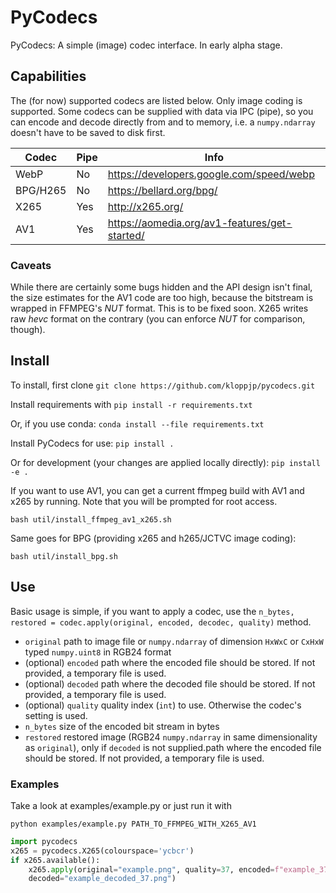 # PyCodecs
PyCodecs: A simple (image) codec interface. In early alpha stage.

## Capabilities

The (for now) supported codecs are listed below. 
Only image coding is supported.
Some codecs can be supplied with data via IPC (pipe), so you can encode and decode directly from and to memory,
i.e. a `numpy.ndarray` doesn't have to be saved to disk first.

Codec | Pipe | Info
----- | ---- | ----
WebP | No | https://developers.google.com/speed/webp
BPG/H265 | No |  https://bellard.org/bpg/
X265 | Yes | http://x265.org/
AV1 | Yes | https://aomedia.org/av1-features/get-started/

### Caveats

While there are certainly some bugs hidden and the API design isn't final, the size 
estimates for the AV1 code are too high, because the bitstream is wrapped in FFMPEG's _NUT_ format.
This is to be fixed soon. X265 writes raw _hevc_ format on the contrary (you can enforce _NUT_ for comparison, though).

## Install
To install, first clone `git clone https://github.com/kloppjp/pycodecs.git`

Install requirements with `pip install -r requirements.txt`

Or, if you use conda: `conda install --file requirements.txt`

Install PyCodecs for use: `pip install .`

Or for development (your changes are applied locally directly): `pip install -e .`

If you want to use AV1, you can get a current ffmpeg build with AV1 and x265 by running. 
Note that you will be prompted for root access.
```shell script
bash util/install_ffmpeg_av1_x265.sh
```
Same goes for BPG (providing x265 and h265/JCTVC image coding):
```shell script
bash util/install_bpg.sh
```

## Use

Basic usage is simple, if you want to apply a codec, use the `n_bytes, restored = codec.apply(original, encoded, decodec, quality)` method.

- `original` path to image file or `numpy.ndarray` of dimension `HxWxC` or `CxHxW` typed `numpy.uint8` in RGB24 format
- (optional) `encoded` path where the encoded file should be stored. If not provided, a temporary file is used.
- (optional) `decoded` path where the decoded file should be stored. If not provided, a temporary file is used.
- (optional) `quality` quality index (`int`) to use. Otherwise the codec's setting is used.
- `n_bytes` size of the encoded bit stream in bytes
- `restored` restored image (RGB24 `numpy.ndarray` in same dimensionality as `original`), only if `decoded` is not supplied.path where the encoded file should be stored. If not provided, a temporary file is used.

### Examples
Take a look at examples/example.py or just run it with
```shell script
python examples/example.py PATH_TO_FFMPEG_WITH_X265_AV1
```

```python
import pycodecs
x265 = pycodecs.X265(colourspace='ycbcr')
if x265.available():
    x265.apply(original="example.png", quality=37, encoded=f"example_37.{x265.file_extension}",
    decoded="example_decoded_37.png")
```
